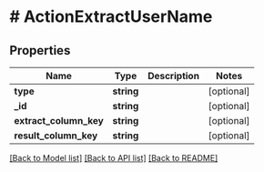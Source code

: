 # # ActionExtractUserName

## Properties

Name | Type | Description | Notes
------------ | ------------- | ------------- | -------------
**type** | **string** |  | [optional]
**_id** | **string** |  | [optional]
**extract_column_key** | **string** |  | [optional]
**result_column_key** | **string** |  | [optional]

[[Back to Model list]](../../README.md#models) [[Back to API list]](../../README.md#endpoints) [[Back to README]](../../README.md)

